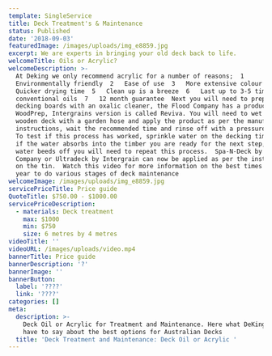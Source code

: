 ```yaml
---
template: SingleService
title: Deck Treatment's & Maintenance
status: Published
date: '2018-09-03'
featuredImage: /images/uploads/img_e8859.jpg
excerpt: We are experts in bringing your old deck back to life.
welcomeTitle: Oils or Acrylic?
welcomeDescription: >-
  At Deking we only recommend acrylic for a number of reasons;  1  
  Environmentally friendly  2   Ease of use  3   More extensive colour range 4  
  Quicker drying time  5   Clean up is a breeze  6   Last up to 3-5 times of a
  conventional oils  7   12 month guarantee  Next you will need to prepare the
  decking boards with an oxalic cleaner, the Flood Company has a product called
  WoodPrep, Intergrains version is called Reviva. You will need to wet your
  wooden deck with a garden hose and apply the product as per the manufacturers
  instructions, wait the recommended time and rinse off with a pressure washer.
  To test if this process has worked, sprinkle water on the decking timbers and
  if the water absorbs into the timber you are ready for the next step, if the
  water beeds off you will need to repeat this process.  Spa-N-Deck by The Flood
  Company or Ultradeck by Intergrain can now be applied as per the instructions
  on the tin.  Watch this video for more information on the best times of the
  year to do various stages of deck maintenance
welcomeImage: /images/uploads/img_e8859.jpg
servicePriceTitle: Price guide
QuoteTitle: $750.00 - $1000.00
servicePriceDescription:
  - materials: Deck treatment
    max: $1000
    min: $750
    size: 6 metres by 4 metres
videoTitle: ''
videoURL: /images/uploads/video.mp4
bannerTitle: Price guide
bannerDescription: '?'
bannerImage: ''
bannerButton:
  label: '????'
  link: '????'
categories: []
meta:
  description: >-
    Deck Oil or Acrylic for Treatment and Maintenance. Here what DeKing Decks
    have to say about the best options for Australian Decks
  title: 'Deck Treatment and Maintenance: Deck Oil or Acrylic '
---
```


